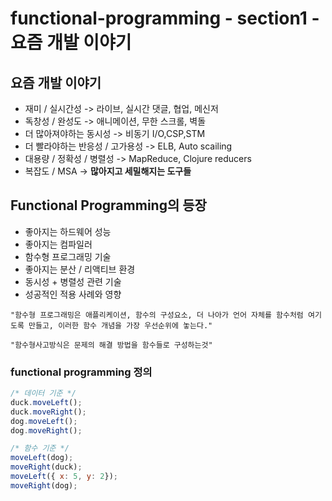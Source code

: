 # functional-programming - section1 - 요즘 개발 이야기

## 요즘 개발 이야기

- 재미 / 실시간성 -> 라이브, 실시간 댓글, 협업, 메신저
- 독창성 / 완성도 -> 애니메이션, 무한 스크롤, 벽돌
- 더 많아져야하는 동시성 -> 비동기 I/O,CSP,STM
- 더 빨라야하는 반응성 / 고가용성 -> ELB, Auto scailing
- 대용량 / 정확성 / 병렬성 -> MapReduce, Clojure reducers
- 복잡도 / MSA -> **많아지고 세밀해지는 도구들**

## Functional Programming의 등장

- 좋아지는 하드웨어 성능
- 좋아지는 컴파일러
- 함수형 프로그래밍 기술
- 좋아지는 분산 / 리액티브 환경
- 동시성 + 병렬성 관련 기술
- 성공적인 적용 사례와 영향

```
"함수형 프로그래밍은 애플리케이션, 함수의 구성요소, 더 나아가 언어 자체를 함수처럼 여기도록 만들고, 이러한 함수 개념을 가장 우선순위에 놓는다."

"함수형사고방식은 문제의 해결 방법을 함수들로 구성하는것"
```
### functional programming 정의
```javascript
/* 데이터 기준 */
duck.moveLeft();
duck.moveRight();
dog.moveLeft();
dog.moveRight();

/* 함수 기준 */
moveLeft(dog);
moveRight(duck);
moveLeft({ x: 5, y: 2});
moveRight(dog);
```
